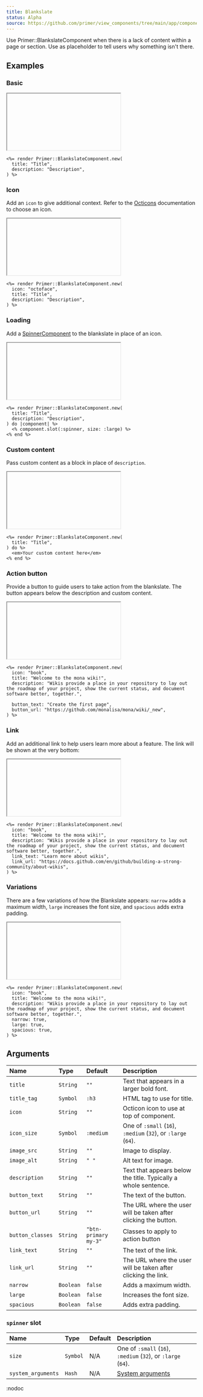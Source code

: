 ```yaml
---
title: Blankslate
status: Alpha
source: https://github.com/primer/view_components/tree/main/app/components/primer/blankslate_component.rb
---
```


<!-- Warning: AUTO-GENERATED file, do not edit. Add code comments to your Ruby instead <3 -->

Use Primer::BlankslateComponent when there is a lack of content within a page or section. Use as placeholder to tell users why something isn't there.

## Examples

### Basic

<iframe onLoad={(e) => e.target.style.height = e.target.contentWindow.document.body.scrollHeight + 34 + 'px'} style="width: 100%; border: 0px;" srcdoc="<html class='Box height-full p-3'><head><link href='https://unpkg.com/@primer/css/dist/primer.css' rel='stylesheet'></head><body><div class='blankslate '>    <h3 class='mb-1'>Title</h3>    <p>Description</p>  </div></body></html>"></iframe>

```erb
<%= render Primer::BlankslateComponent.new(
  title: "Title",
  description: "Description",
) %>
```

### Icon

Add an `icon` to give additional context. Refer to the [Octicons](https://primer.style/octicons/) documentation to choose an icon.

<iframe onLoad={(e) => e.target.style.height = e.target.contentWindow.document.body.scrollHeight + 34 + 'px'} style="width: 100%; border: 0px;" srcdoc="<html class='Box height-full p-3'><head><link href='https://unpkg.com/@primer/css/dist/primer.css' rel='stylesheet'></head><body><div class='blankslate '>    <svg class='octicon octicon-octoface blankslate-icon' height='32' viewBox='0 0 24 24' version='1.1' width='32' aria-hidden='true'><path d='M7.75 11c-.69 0-1.25.56-1.25 1.25v1.5a1.25 1.25 0 102.5 0v-1.5C9 11.56 8.44 11 7.75 11zm1.27 4.5a.469.469 0 01.48-.5h5a.47.47 0 01.48.5c-.116 1.316-.759 2.5-2.98 2.5s-2.864-1.184-2.98-2.5zm7.23-4.5c-.69 0-1.25.56-1.25 1.25v1.5a1.25 1.25 0 102.5 0v-1.5c0-.69-.56-1.25-1.25-1.25z'></path><path fill-rule='evenodd' d='M21.255 3.82a1.725 1.725 0 00-2.141-1.195c-.557.16-1.406.44-2.264.866-.78.386-1.647.93-2.293 1.677A18.442 18.442 0 0012 5c-.93 0-1.784.059-2.569.17-.645-.74-1.505-1.28-2.28-1.664a13.876 13.876 0 00-2.265-.866 1.725 1.725 0 00-2.141 1.196 23.645 23.645 0 00-.69 3.292c-.125.97-.191 2.07-.066 3.112C1.254 11.882 1 13.734 1 15.527 1 19.915 3.13 23 12 23c8.87 0 11-3.053 11-7.473 0-1.794-.255-3.647-.99-5.29.127-1.046.06-2.15-.066-3.125a23.652 23.652 0 00-.689-3.292zM20.5 14c.5 3.5-1.5 6.5-8.5 6.5s-9-3-8.5-6.5c.583-4 3-6 8.5-6s7.928 2 8.5 6z'></path></svg>    <h3 class='mb-1'>Title</h3>    <p>Description</p>  </div></body></html>"></iframe>

```erb
<%= render Primer::BlankslateComponent.new(
  icon: "octoface",
  title: "Title",
  description: "Description",
) %>
```

### Loading

Add a [SpinnerComponent](https://primer.style/view-components/components/spinner) to the blankslate in place of an icon.

<iframe onLoad={(e) => e.target.style.height = e.target.contentWindow.document.body.scrollHeight + 34 + 'px'} style="width: 100%; border: 0px;" srcdoc="<html class='Box height-full p-3'><head><link href='https://unpkg.com/@primer/css/dist/primer.css' rel='stylesheet'></head><body><div class='blankslate '>    <svg style='box-sizing: content-box; color: var(--color-icon-primary);' viewBox='0 0 16 16' fill='none' width='64' height='64' class='mb-3'>  <circle cx='8' cy='8' r='7' stroke='currentColor' stroke-opacity='0.25' stroke-width='2' vector-effect='non-scaling-stroke' />  <path d='M15 8a7.002 7.002 0 00-7-7' stroke='currentColor' stroke-width='2' stroke-linecap='round' vector-effect='non-scaling-stroke'>    <animateTransform attributeName='transform' type='rotate' from='0 8 8' to='360 8 8' dur='1s' repeatCount='indefinite' />  </path></svg>    <h3 class='mb-1'>Title</h3>    <p>Description</p>  </div></body></html>"></iframe>

```erb
<%= render Primer::BlankslateComponent.new(
  title: "Title",
  description: "Description",
) do |component| %>
  <% component.slot(:spinner, size: :large) %>
<% end %>
```

### Custom content

Pass custom content as a block in place of `description`.

<iframe onLoad={(e) => e.target.style.height = e.target.contentWindow.document.body.scrollHeight + 34 + 'px'} style="width: 100%; border: 0px;" srcdoc="<html class='Box height-full p-3'><head><link href='https://unpkg.com/@primer/css/dist/primer.css' rel='stylesheet'></head><body><div class='blankslate '>    <h3 class='mb-1'>Title</h3>    <em>Your custom content here</em></div></body></html>"></iframe>

```erb
<%= render Primer::BlankslateComponent.new(
  title: "Title",
) do %>
  <em>Your custom content here</em>
<% end %>
```

### Action button

Provide a button to guide users to take action from the blankslate. The button appears below the description and custom content.

<iframe onLoad={(e) => e.target.style.height = e.target.contentWindow.document.body.scrollHeight + 34 + 'px'} style="width: 100%; border: 0px;" srcdoc="<html class='Box height-full p-3'><head><link href='https://unpkg.com/@primer/css/dist/primer.css' rel='stylesheet'></head><body><div class='blankslate '>    <svg class='octicon octicon-book blankslate-icon' height='32' viewBox='0 0 24 24' version='1.1' width='32' aria-hidden='true'><path fill-rule='evenodd' d='M0 3.75A.75.75 0 01.75 3h7.497c1.566 0 2.945.8 3.751 2.014A4.496 4.496 0 0115.75 3h7.5a.75.75 0 01.75.75v15.063a.75.75 0 01-.755.75l-7.682-.052a3 3 0 00-2.142.878l-.89.891a.75.75 0 01-1.061 0l-.902-.901a3 3 0 00-2.121-.879H.75a.75.75 0 01-.75-.75v-15zm11.247 3.747a3 3 0 00-3-2.997H1.5V18h6.947a4.5 4.5 0 012.803.98l-.003-11.483zm1.503 11.485V7.5a3 3 0 013-3h6.75v13.558l-6.927-.047a4.5 4.5 0 00-2.823.971z'></path></svg>    <h3 class='mb-1'>Welcome to the mona wiki!</h3>    <p>Wikis provide a place in your repository to lay out the roadmap of your project, show the current status, and document software better, together.</p>      <a class='btn btn-primary my-3' href='https://github.com/monalisa/mona/wiki/_new'>Create the first page</a></div></body></html>"></iframe>

```erb
<%= render Primer::BlankslateComponent.new(
  icon: "book",
  title: "Welcome to the mona wiki!",
  description: "Wikis provide a place in your repository to lay out the roadmap of your project, show the current status, and document software better, together.",

  button_text: "Create the first page",
  button_url: "https://github.com/monalisa/mona/wiki/_new",
) %>
```

### Link

Add an additional link to help users learn more about a feature. The link will be shown at the very bottom:

<iframe onLoad={(e) => e.target.style.height = e.target.contentWindow.document.body.scrollHeight + 34 + 'px'} style="width: 100%; border: 0px;" srcdoc="<html class='Box height-full p-3'><head><link href='https://unpkg.com/@primer/css/dist/primer.css' rel='stylesheet'></head><body><div class='blankslate '>    <svg class='octicon octicon-book blankslate-icon' height='32' viewBox='0 0 24 24' version='1.1' width='32' aria-hidden='true'><path fill-rule='evenodd' d='M0 3.75A.75.75 0 01.75 3h7.497c1.566 0 2.945.8 3.751 2.014A4.496 4.496 0 0115.75 3h7.5a.75.75 0 01.75.75v15.063a.75.75 0 01-.755.75l-7.682-.052a3 3 0 00-2.142.878l-.89.891a.75.75 0 01-1.061 0l-.902-.901a3 3 0 00-2.121-.879H.75a.75.75 0 01-.75-.75v-15zm11.247 3.747a3 3 0 00-3-2.997H1.5V18h6.947a4.5 4.5 0 012.803.98l-.003-11.483zm1.503 11.485V7.5a3 3 0 013-3h6.75v13.558l-6.927-.047a4.5 4.5 0 00-2.823.971z'></path></svg>    <h3 class='mb-1'>Welcome to the mona wiki!</h3>    <p>Wikis provide a place in your repository to lay out the roadmap of your project, show the current status, and document software better, together.</p>      <p>      <a href='https://docs.github.com/en/github/building-a-strong-community/about-wikis'>Learn more about wikis</a>    </p></div></body></html>"></iframe>

```erb
<%= render Primer::BlankslateComponent.new(
  icon: "book",
  title: "Welcome to the mona wiki!",
  description: "Wikis provide a place in your repository to lay out the roadmap of your project, show the current status, and document software better, together.",
  link_text: "Learn more about wikis",
  link_url: "https://docs.github.com/en/github/building-a-strong-community/about-wikis",
) %>
```

### Variations

There are a few variations of how the Blankslate appears: `narrow` adds a maximum width, `large` increases the font size, and `spacious` adds extra padding.

<iframe onLoad={(e) => e.target.style.height = e.target.contentWindow.document.body.scrollHeight + 34 + 'px'} style="width: 100%; border: 0px;" srcdoc="<html class='Box height-full p-3'><head><link href='https://unpkg.com/@primer/css/dist/primer.css' rel='stylesheet'></head><body><div class='blankslate blankslate-narrow blankslate-large blankslate-spacious '>    <svg class='octicon octicon-book blankslate-icon' height='32' viewBox='0 0 24 24' version='1.1' width='32' aria-hidden='true'><path fill-rule='evenodd' d='M0 3.75A.75.75 0 01.75 3h7.497c1.566 0 2.945.8 3.751 2.014A4.496 4.496 0 0115.75 3h7.5a.75.75 0 01.75.75v15.063a.75.75 0 01-.755.75l-7.682-.052a3 3 0 00-2.142.878l-.89.891a.75.75 0 01-1.061 0l-.902-.901a3 3 0 00-2.121-.879H.75a.75.75 0 01-.75-.75v-15zm11.247 3.747a3 3 0 00-3-2.997H1.5V18h6.947a4.5 4.5 0 012.803.98l-.003-11.483zm1.503 11.485V7.5a3 3 0 013-3h6.75v13.558l-6.927-.047a4.5 4.5 0 00-2.823.971z'></path></svg>    <h3 class='mb-1'>Welcome to the mona wiki!</h3>    <p>Wikis provide a place in your repository to lay out the roadmap of your project, show the current status, and document software better, together.</p>  </div></body></html>"></iframe>

```erb
<%= render Primer::BlankslateComponent.new(
  icon: "book",
  title: "Welcome to the mona wiki!",
  description: "Wikis provide a place in your repository to lay out the roadmap of your project, show the current status, and document software better, together.",
  narrow: true,
  large: true,
  spacious: true,
) %>
```

## Arguments

| Name | Type | Default | Description |
| :- | :- | :- | :- |
| `title` | `String` | `""` | Text that appears in a larger bold font. |
| `title_tag` | `Symbol` | `:h3` | HTML tag to use for title. |
| `icon` | `String` | `""` | Octicon icon to use at top of component. |
| `icon_size` | `Symbol` | `:medium` | One of `:small` (`16`), `:medium` (`32`), or `:large` (`64`). |
| `image_src` | `String` | `""` | Image to display. |
| `image_alt` | `String` | `" "` | Alt text for image. |
| `description` | `String` | `""` | Text that appears below the title. Typically a whole sentence. |
| `button_text` | `String` | `""` | The text of the button. |
| `button_url` | `String` | `""` | The URL where the user will be taken after clicking the button. |
| `button_classes` | `String` | `"btn-primary my-3"` | Classes to apply to action button |
| `link_text` | `String` | `""` | The text of the link. |
| `link_url` | `String` | `""` | The URL where the user will be taken after clicking the link. |
| `narrow` | `Boolean` | `false` | Adds a maximum width. |
| `large` | `Boolean` | `false` | Increases the font size. |
| `spacious` | `Boolean` | `false` | Adds extra padding. |

### `spinner` slot

| Name | Type | Default | Description |
| :- | :- | :- | :- |
| `size` | `Symbol` | N/A | One of `:small` (`16`), `:medium` (`32`), or `:large` (`64`). |
| `system_arguments` | `Hash` | N/A | [System arguments](/system-arguments) |

:nodoc
